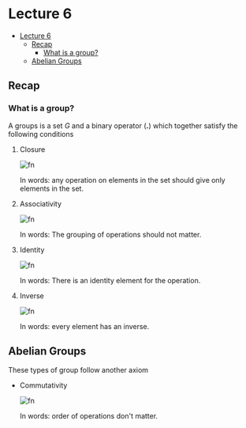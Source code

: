 # Lecture 6

- [Lecture 6](#lecture-6)
  - [Recap](#recap)
    - [What is a group?](#what-is-a-group)
  - [Abelian Groups](#abelian-groups)

## Recap

### What is a group?

A groups is a set _G_ and a binary operator (**.**) which together satisfy the following conditions

1. Closure

   ![fn](<https://latex.codecogs.com/svg.latex?\forall x,y \in G, x\bullet y \in G>)

   In words: any operation on elements in the set should give only elements in the set.

2. Associativity

   ![fn](<https://latex.codecogs.com/svg.latex?\forall x,y \in G, (x\bullet y)\bullet z = x\bullet (y\bullet z)>)

   In words: The grouping of operations should not matter.

3. Identity

   ![fn](<https://latex.codecogs.com/svg.latex?\exists e\in G, \forall x \in G, e \bullet x = x \bullet e = x>)

   In words: There is an identity element for the operation.

4. Inverse

   ![fn](<https://latex.codecogs.com/svg.latex?\forall x \in G, \exists x^{-1}\in G : x \bullet x^{-1} = e>)

   In words: every element has an inverse.

## Abelian Groups

These types of group follow another axiom

- Commutativity

  ![fn](<https://latex.codecogs.com/svg.latex?\forall x,y \in G, x\bullet y = y\bullet x>)

  In words: order of operations don't matter.
